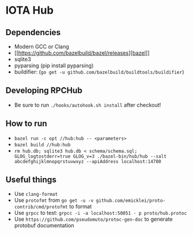 # IOTA Hub
## Dependencies
- Modern GCC or Clang
- [[https://github.com/bazelbuild/bazel/releases][bazel]]
- sqlite3
- pyparsing (pip install pyparsing)
- buildifier: (`go get -u github.com/bazelbuild/buildtools/buildifier`)

## Developing RPCHub
- Be sure to run `./hooks/autohook.sh install` after checkout!

## How to run
- `bazel run -c opt //hub:hub -- <parameters>`
- `bazel build //hub:hub`
- `rm hub.db; sqlite3 hub.db < schema/schema.sql; GLOG_logtostderr=true GLOG_v=3 ./bazel-bin/hub/hub --salt abcdefghijklmnopqrstuvwxyz --apiAddress localhost:14700`

## Useful things
- Use `clang-format`
- Use `protofmt` from `go get -u -v github.com/emicklei/proto-contrib/cmd/protofmt` to format
- Use `grpcc` to test: `grpcc -i -a localhost:50051 - p proto/hub.protoc`
- Use `https://github.com/pseudomuto/protoc-gen-doc` to generate protobuf documentation
